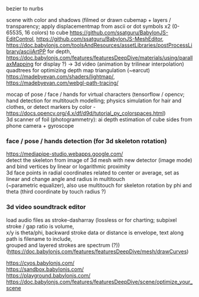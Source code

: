 bezier to nurbs  
  
scene with color and shadows (filmed or drawn cubemap + layers / transparency; apply displacementmap from ascii or dot symbols x2 (0-65535, 16 colors) to cube
https://github.com/ssatguru/BabylonJS-EditControl, 
https://github.com/ssatguru/BabylonJS-MeshEditor, 
https://doc.babylonjs.com/toolsAndResources/assetLibraries/postProcessLibrary/asciiArtPP for depth, 
https://doc.babylonjs.com/features/featuresDeepDive/materials/using/parallaxMapping for display ?) -> 3d video (animation by trilinear interpolation)  
quadtrees for optimizing depth map triangulation (~earcut)  
https://madebyevan.com/shaders/lightmap/, https://madebyevan.com/webgl-path-tracing/  
  
mocap of pose / face / hands for virtual characters (tensorflow / opencv; hand detection for multitouch modelling; physics simulation for hair and clothes, or detect markers by color - https://docs.opencv.org/4.x/df/d9d/tutorial_py_colorspaces.html)  
3d scanner of foil (photogrammetry): ai depth estimation of cube sides from phone camera + gyroscope
  
### face / pose / hands detection (for 3d skeleton rotation)  
https://mediapipe-studio.webapps.google.com/  
detect the skeleton from image of 3d mesh with new detector (image mode) and bind vertices by linear or logarithmic proximity  
3d face points in radial coordinates related to center or average, set as linear and change angle and radius in multitouch  
(~parametric equalizer), also use multitouch for skeleton rotation by phi and theta (third coordinate by touch radius ?)  
  
### 3d video soundtrack editor
load audio files as stroke-dasharray (lossless or for charting; subpixel stroke / gap ratio is volume,  
x/y is theta/phi, backward stroke data or distance is envelope, text along path is filename to include,  
grouped and layered strokes are spectrum (?))  
(https://doc.babylonjs.com/features/featuresDeepDive/mesh/drawCurves)  
  
https://cyos.babylonjs.com/  
https://sandbox.babylonjs.com/  
https://playground.babylonjs.com/  
https://doc.babylonjs.com/features/featuresDeepDive/scene/optimize_your_scene  
